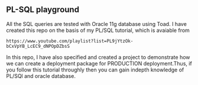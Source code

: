## PL-SQL playground 
All the SQL queries are tested with Oracle 11g database using Toad.  I have created this repo on the basis of my PL/SQL tutorial, which is avaiable from 
```
https://www.youtube.com/playlist?list=PL9jYtzOk-bCxVpYB_LcEC9_dNPOpDZbsS
```

In this repo, I have also specified and created a project to demonstrate how we can create a deployment package for PRODUCTION deployment.Thus, if you follow this tutorial throughly then you can gain indepth knowledge of PL/SQl and oracle database. 
